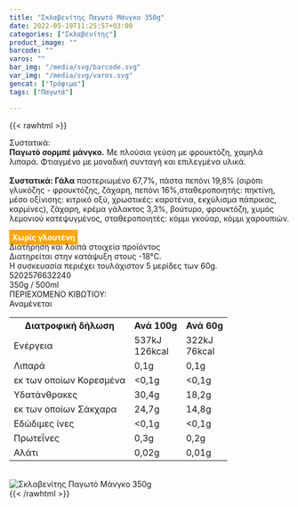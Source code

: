```yaml
---
title: "Σκλαβενίτης Παγωτό Μάνγκο 350g"
date: 2022-05-19T11:25:57+03:00
categories: ["Σκλαβενίτης"]
product_image: ""
barcode: ""
varos: ""
bar_img: "/media/svg/barcode.svg"
var_img: "/media/svg/varos.svg"
gencat: ["Τρόφιμα"]
tags: ["Παγωτά"]

---
```

{{< rawhtml >}}

<div class="sload570"><div class="product"><div id="sistatika">Συστατικά:</div><div class="alltext"><b>Παγωτό σορμπέ μάνγκο.</b> Με πλούσια γεύση με φρουκτόζη, χαμηλά λιπαρά. Φτιαγμένο με μοναδική συνταγή και επιλεγμένα υλικά.<br><br><b>Συστατικά: Γάλα</b> παστεριωμένο 67,7%, πάστα πεπόνι 19,8% (σιρόπι γλυκόζης - φρουκτόζης, ζάχαρη, πεπόνι 16%,σταθεροποιητής: πηκτίνη, μέσο οξίνισης: κιτρικό οξύ, χρωστικές: καροτένια, εκχύλισμα πάπρικας, καρμίνες), ζάχαρη, κρέμα γάλακτος 3,3%, βούτυρο, φρουκτόζη, χυμός λεμονιού κατεψυγμένος, σταθεροποιητές: κόμμι γκούαρ, κόμμι χαρουπιών.<br><br><b style="background:orange;padding:5px;color:#fff">Χωρίς γλουτένη</b></div><div id="loipa">Διατήρηση και λοιπά στοιχεία προϊόντος</div><div class="alltext">Διατηρείται στην κατάψυξη στους -18°C.<br>Η συσκευασία περιέχει τουλάχιστον 5 μερίδες των 60g.<br></div><div id="barcode"><div id="barimage1"></div><span id="bartext">5202576632240</span></div><div id="varos"><div id="varosimage1"></div><span id="varostext">350g / 500ml</span></div><div id="kivotio">ΠΕΡΙΕΧΟΜΕΝΟ ΚΙΒΩΤΙΟΥ:<br>Αναμένεται</div><div class="tabout"><table id="diatable"><tbody><tr><th>Διατροφική δήλωση</th><th>Ανά 100g</th><th>Ανά 60g</th></tr><tr><td class="texr2">Ενέργεια</td><td class="texr">537kJ<br>126kcal</td><td class="texr">322kJ<br>76kcal</td></tr><tr><td class="texr2">Λιπαρά</td><td class="texr">0,1g</td><td class="texr">0,1g</td></tr><tr><td class="gray">εκ των οποίων Κορεσµένα</td><td class="gray2">&lt;0,1g</td><td class="gray2">&lt;0,1g</td></tr><tr><td class="texr2">Yδατάνθρακες</td><td class="texr">30,4g</td><td class="texr">18,2g</td></tr><tr><td class="gray">εκ των οποίων Σάκχαρα</td><td class="gray2">24,7g</td><td class="gray2">14,8g</td></tr><tr><td class="texr2">Eδώδιμες ίνες</td><td class="texr">&lt;0,1g</td><td class="texr">&lt;0,1g</td></tr><tr><td class="texr2">Πρωτεΐνες</td><td class="texr">0,3g</td><td class="texr">0,2g</td></tr><tr><td class="texr2">Αλάτι</td><td class="texr">0,02g</td><td class="texr">0,01g</td></tr></tbody></table></div><br><div class="pimg"><img alt="Σκλαβενίτης Παγωτό Μάνγκο 350g" title="Σκλαβενίτης Παγωτό Μάνγκο 350g" src="/media/images/sklavenitis-pagwto-mangko-350g.jpg"></div></div></div>
{{< /rawhtml >}}


